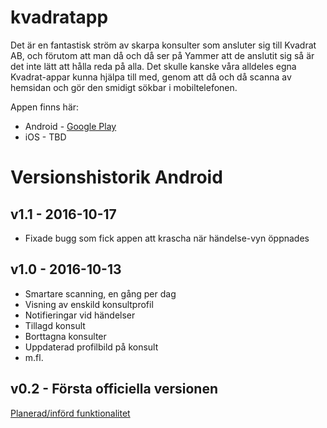 # kvadratapp
Det är en fantastisk ström av skarpa konsulter som ansluter sig till Kvadrat AB, och förutom att man då och då ser på Yammer att de anslutit sig så är det inte lätt att hålla reda på alla.
Det skulle kanske våra alldeles egna Kvadrat-appar kunna hjälpa till med, genom att då och då scanna av hemsidan och gör den smidigt sökbar i mobiltelefonen.

Appen finns här:
* Android - [Google Play](https://play.google.com/store/apps/details?id=se.danielkonsult.www.kvadratab)
* iOS - TBD

# Versionshistorik Android

## v1.1 - 2016-10-17

* Fixade bugg som fick appen att krascha när händelse-vyn öppnades

## v1.0 - 2016-10-13

* Smartare scanning, en gång per dag
* Visning av enskild konsultprofil
* Notifieringar vid händelser
 * Tillagd konsult
 * Borttagna konsulter
 * Uppdaterad profilbild på konsult
 * m.fl.

## v0.2 - Första officiella versionen

[Planerad/införd funktionalitet](https://github.com/bolddp/kvadratapp/wiki/Planerad-funktionalitet)

